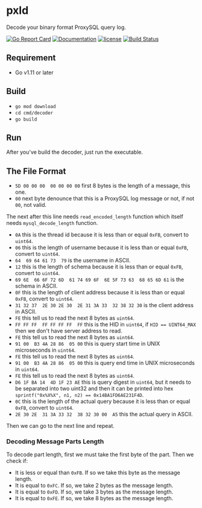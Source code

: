 # pxld
Decode your binary format ProxySQL query log.

[![Go Report Card](https://goreportcard.com/badge/github.com/tiket-oss/go-pxld)](https://goreportcard.com/report/github.com/tiket-oss/go-pxld)
[![Documentation](https://godoc.org/github.com/tiket-oss/go-pxld?status.svg)](http://godoc.org/github.com/tiket-oss/go-pxld)
[![license](https://img.shields.io/github/license/tiket-oss/go-pxld.svg)](https://github.com/tiket-oss/go-pxld/LICENSE)
[![Build Status](https://travis-ci.org/tiket-oss/go-pxld.svg?branch=master)](https://travis-ci.org/tiket-oss/go-pxld)

## Requirement

- Go v1.11 or later

## Build

- `go mod download`
- `cd cmd/decoder`
- `go build`

## Run

After you've build the decoder, just run the executable.

## The File Format

- `5D 00 00 00  00 00 00 00` first 8 bytes is the length of a message, this one.
- `00` next byte denounce that this is a ProxySQL log message or not, if not `00`, not valid.

The next after this line needs `read_encoded_length` function which itself needs `mysql_decode_length` function.

- `0A` this is the thread id because it is less than or equal `0xFB`, convert to `uint64`.
- `06` this is the length of username because it is less than or equal `0xFB`, convert to `uint64`.
- `64  69 64 61 73  79` is the username in ASCII.
- `12` this is the length of schema because it is less than or equal `0xFB`, convert to `uint64`.
- `69 6E  66 6F 72 6D  61 74 69 6F  6E 5F 73 63  68 65 6D 61` is the schema in ASCII.
- `0F` this is the length of client address because it is less than or equal `0xFB`, convert to `uint64`.
- `31 32 37  2E 30 2E 30  2E 31 3A 33  32 38 32 30` is the client address in ASCII.
- `FE` this tell us to read the next 8 bytes as `uint64`.
- `FF FF FF  FF FF FF FF  FF` this is the HID in `uint64`, if `HID == UINT64_MAX` then we don't have server address to read.
- `FE` this tell us to read the next 8 bytes as `uint64`.
- `91 00  B3 4A 28 86  05 00` this is query start time in UNIX microseconds in `uint64`.
- `FE` this tell us to read the next 8 bytes as `uint64`.
- `91 00  B3 4A 28 86  05 00` this is query end time in UNIX microseconds in `uint64`.
- `FE` this tell us to read the next 8 bytes as `uint64`.
- `D6 1F BA 14  4D 1F 23 AE` this is query digest in `uint64`, but it needs to be separated into two uint32 and then it can be printed into hex `sprintf("0x%X%X", n1, n2) == 0x14BA1FD6AE231F4D`.
- `0C` this is the length of the actual query because it is less than or equal `0xFB`, convert to `uint64`.
- `2E 30 2E  31 3A 33 32  38 32 30 00  A5` this the actual query in ASCII.

Then we can go to the next line and repeat.

### Decoding Message Parts Length

To decode part length, first we must take the first byte of the part. Then we check if:

- It is less or equal than `0xFB`. If so we take this byte as the message length.
- It is equal to `0xFC`. If so, we take 2 bytes as the message length.
- It is equal to `0xFD`. If so, we take 3 bytes as the message length.
- It is equal to `0xFE`. If so, we take 8 bytes as the message length.
